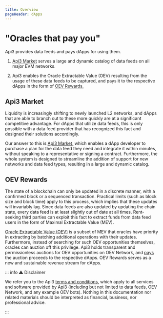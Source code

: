 ```yaml
---
title: Overview
pageHeader: dApps
---
```


<PageHeader/>

# "Oracles that pay you"

Api3 provides data feeds and pays dApps for using them.

1. [Api3 Market](#api3-market) serves a large and dynamic catalog of data feeds on all major EVM networks.

2. Api3 enables the Oracle Extractable Value (OEV) resulting from the usage of these data feeds to be captured, and pays it to the respective dApps in the form of [OEV Rewards.](#oev-rewards)

## Api3 Market

Liquidity is increasingly shifting to newly launched L2 networks, and dApps that are able to branch out to these more quickly are at a significant competitive advantage.
For dApps that utilize data feeds, this is only possible with a data feed provider that has recognized this fact and designed their solutions accordingly.

Our answer to this is [Api3 Market,](https://market.api3.org/) which enables a dApp developer to purchase a plan for the data feed they need and integrate it within minutes, without speaking to a representative or signing a contract.
Furthermore, the whole system is designed to streamline the addition of support for new networks and data feed types, resulting in a large and dynamic catalog.

## OEV Rewards

The state of a blockchain can only be updated in a discrete manner, with a confirmed block or a sequenced transaction.
Practical limits (such as block size and block time) apply to this process, which implies that these updates will invariably lag.
Since data feeds are also updated by updating the chain state, every data feed is at least slightly out of date at all times.
Rent-seeking third parties can exploit this fact to extract funds from data feed users in the form of Maximal Extractable Value (MEV).

[Oracle Extractable Value (OEV)](https://medium.com/api3/oracle-extractable-value-oev-13c1b6d53c5b) is a subset of MEV that oracles have priority in extracting by batching additional operations with their updates.
Furthermore, instead of searching for such OEV opportunities themselves, oracles can auction off this privilege.
Api3 holds transparent and permissionless auctions for OEV opportunities on OEV Network, and [pays](/dapps/oev-rewards/) the auction proceeds to the respective dApps.
OEV Rewards serves as a new and sustainable revenue stream for dApps.

::: info ⚠️ Disclaimer

We refer you to the Api3 [terms and conditions](https://api3.org/terms-and-conditions/), which apply to all services and software provided by Api3 (including but not limited to data feeds, OEV Network, and any example OEV bots).
Nothing in this documentation nor related materials should be interpreted as financial, business, nor professional advice.

:::
